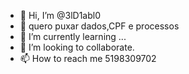 - 👋 Hi, I’m @3lD1abl0
- 👀 quero puxar dados,CPF e processos
- 🌱 I’m currently learning ...
- 💞️ I’m looking to collaborate.
- 📫 How to reach me 5198309702

<!---
3lD1abl0/3lD1abl0 is a ✨ special ✨ repository because its `README.md` (this file) appears on your GitHub profile.
You can click the Preview link to take a look at your changes.
--->
